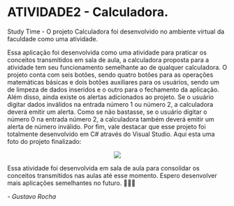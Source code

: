 # ATIVIDADE2 - Calculadora.

Study Time - O projeto Calculadora foi desenvolvido no ambiente virtual da faculdade como uma atividade.

Essa aplicação foi desenvolvida como uma atividade para praticar os conceitos transmitidos em sala de aula, a calculadora proposta para a atividade tem seu funcionamento semelhante ao de qualquer calculadora.
O projeto conta com seis botões, sendo quatro botões para as operações matemáticas básicas e dois botões auxiliares para os usuários, sendo um de limpeza de dados inseridos e o outro para o fechamento da aplicação.
Além disso, ainda existe os alertas adicionados ao projeto. Se o usuário digitar dados inválidos na entrada número 1 ou número 2, a calculadora deverá emitir um alerta. 
Como se não bastasse, se o usuário digitar o número 0 na entrada número 2, a calculadora também deverá emitir um alerta de número inválido. 
Por fim, vale destacar que esse projeto foi totalmente desenvolvido em C# através do Visual Studio. Aqui esta uma foto do projeto finalizado:

<p align="center">
  <img src="https://user-images.githubusercontent.com/87160095/160260930-ee09bb4c-e04a-4947-800e-7e9cdba2f59f.png">
</p>

Essa atividade foi desenvolvida em sala de aula para consolidar os conceitos transmitidos nas aulas até esse momento. Espero desenvolver mais aplicações semelhantes no futuro. 👨🏻‍💻

*- Gustavo Rocha*
